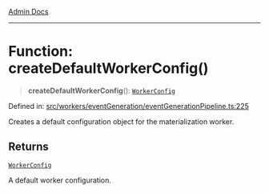 [Admin Docs](/)

***

# Function: createDefaultWorkerConfig()

> **createDefaultWorkerConfig**(): [`WorkerConfig`](../interfaces/WorkerConfig.md)

Defined in: [src/workers/eventGeneration/eventGenerationPipeline.ts:225](https://github.com/Sourya07/talawa-api/blob/3df16fa5fb47e8947dc575f048aef648ae9ebcf8/src/workers/eventGeneration/eventGenerationPipeline.ts#L225)

Creates a default configuration object for the materialization worker.

## Returns

[`WorkerConfig`](../interfaces/WorkerConfig.md)

A default worker configuration.
